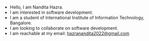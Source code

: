 -  Hello, I am Nandita Hazra.
-  I am interested in software development.
-  I am a student of International Institute of Information Technology, Bangalore.
-  I am looking to collaborate on software development.
-  I am reachable at my email: hazranandita2022@gmail.com
